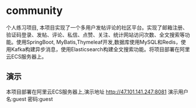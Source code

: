 # community
个人练习项目, 本项目实现了一个多用户发帖评论的社区平台。实现了邮箱注册、验证码登录、发帖、评论、私信、点赞、关注、统计网站访问次数、全文搜索等功能。使用SpringBoot, MyBatis,Thymeleaf开发,数据库使用MySQL和Redis，使用Kafka构建异步消息，使用Elasticsearch构建全文搜索功能。将项目部署在阿里云ECS服务器上。

## 演示
本项目部署在阿里云ECS服务器上,演示地址 http://47.101.141.247:8081
演示用户名:guest 密码:guest

